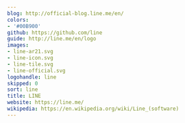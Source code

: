 ```yaml
---
blog: http://official-blog.line.me/en/
colors:
- '#00B900'
github: https://github.com/line
guide: http://line.me/en/logo
images:
- line-ar21.svg
- line-icon.svg
- line-tile.svg
- line-official.svg
logohandle: line
skipped: 0
sort: line
title: LINE
website: https://line.me/
wikipedia: https://en.wikipedia.org/wiki/Line_(software)
---
```

